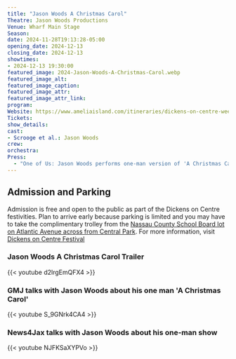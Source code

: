 ```yaml
---
title: "Jason Woods A Christmas Carol"
Theatre: Jason Woods Productions
Venue: Wharf Main Stage
Season: 
date: 2024-11-28T19:13:28-05:00
opening_date: 2024-12-13
closing_date: 2024-12-13
showtimes:
- 2024-12-13 19:30:00
featured_image: 2024-Jason-Woods-A-Christmas-Carol.webp
featured_image_alt: 
featured_image_caption: 
featured_image_attr: 
featured_image_attr_link: 
program:
Website: https://www.ameliaisland.com/itineraries/dickens-on-centre-weekend-getaway/#one-man-show
Tickets: 
show_details: 
cast:
- Scrooge et al.: Jason Woods
crew:
orchestra:
Press:
  - "One of Us: Jason Woods performs one-man version of 'A Christmas Carol' each December": https://www.jacksonville.com/story/news/2016/12/05/one-us-jason-woods-performs-one-man-version-christmas-carol-each-december/15734700007/
---
```

## Admission and Parking
Admission is free and open to the public as part of the Dickens on Centre festivities. Plan to arrive early because parking is limited and you may have to take the complimentary trolley from the [Nassau County School Board lot on Atlantic Avenue across from Central Park](https://maps.app.goo.gl/hxXKgKmH32gnr92E8). For more information, visit [Dickens on Centre Festival](https://www.ameliaisland.com/dickens-on-centre/)

### Jason Woods A Christmas Carol Trailer
{{< youtube d2lrgEmQFX4 >}}

### GMJ talks with Jason Woods about his one man 'A Christmas Carol'
{{< youtube S_9GNrk4CA4 >}}

### News4Jax talks with Jason Woods about his one-man show
{{< youtube NJFKSaXYPVo >}}